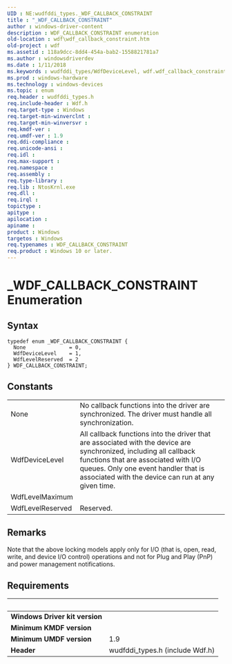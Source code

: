 ```yaml
---
UID : NE:wudfddi_types._WDF_CALLBACK_CONSTRAINT
title : "_WDF_CALLBACK_CONSTRAINT"
author : windows-driver-content
description : WDF_CALLBACK_CONSTRAINT enumeration
old-location : wdf\wdf_callback_constraint.htm
old-project : wdf
ms.assetid : 118a9dcc-8dd4-454a-bab2-1558821781a7
ms.author : windowsdriverdev
ms.date : 1/11/2018
ms.keywords : wudfddi_types/WdfDeviceLevel, wdf.wdf_callback_constraint, wudfddi_types/WDF_POWER_POLICY_IDLE_TIMEOUT_CONSTANTS, wudfddi_types/WdfLevelReserved, WDF_POWER_POLICY_IDLE_TIMEOUT_CONSTANTS, WDF_POWER_POLICY_IDLE_TIMEOUT_CONSTANTS enumeration, WdfLevelReserved, wudfddi_types/None, WdfDeviceLevel, _WDF_CALLBACK_CONSTRAINT, WDF_CALLBACK_CONSTRAINT, None
ms.prod : windows-hardware
ms.technology : windows-devices
ms.topic : enum
req.header : wudfddi_types.h
req.include-header : Wdf.h
req.target-type : Windows
req.target-min-winverclnt : 
req.target-min-winversvr : 
req.kmdf-ver : 
req.umdf-ver : 1.9
req.ddi-compliance : 
req.unicode-ansi : 
req.idl : 
req.max-support : 
req.namespace : 
req.assembly : 
req.type-library : 
req.lib : NtosKrnl.exe
req.dll : 
req.irql : 
topictype : 
apitype : 
apilocation : 
apiname : 
product : Windows
targetos : Windows
req.typenames : WDF_CALLBACK_CONSTRAINT
req.product : Windows 10 or later.
---
```


# _WDF_CALLBACK_CONSTRAINT Enumeration


## Syntax
````
typedef enum _WDF_CALLBACK_CONSTRAINT { 
  None              = 0,
  WdfDeviceLevel    = 1,
  WdfLevelReserved  = 2
} WDF_CALLBACK_CONSTRAINT;
````

## Constants

<table>

<tr>
<td>None</td>
<td>No callback functions into the driver are synchronized.  The driver must handle all synchronization.</td>
</tr>

<tr>
<td>WdfDeviceLevel</td>
<td>All callback functions into the driver that are associated with the device are synchronized, including all callback functions that are associated with I/O queues. Only one event handler that is associated with the device can run at any given time.</td>
</tr>

<tr>
<td>WdfLevelMaximum</td>
<td></td>
</tr>

<tr>
<td>WdfLevelReserved</td>
<td>Reserved.</td>
</tr>
</table>

## Remarks

Note that the above locking models apply only for I/O (that is, open, read, write, and device I/O control) operations and not for Plug and Play (PnP) and power management notifications.

## Requirements
| &nbsp; | &nbsp; |
| ---- |:---- |
| **Windows Driver kit version** |  |
| **Minimum KMDF version** |  |
| **Minimum UMDF version** | 1.9 |
| **Header** | wudfddi_types.h (include Wdf.h) |